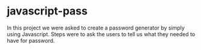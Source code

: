# javascript-pass

In this project we were asked to create a password generator by simply using Javascript.
Steps were to ask the users to tell us what they needed to have for password. 


